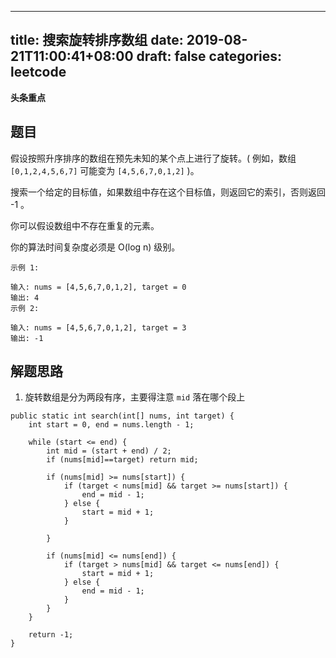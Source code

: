 
---
title: 搜索旋转排序数组
date: 2019-08-21T11:00:41+08:00
draft: false
categories: leetcode
---


**头条重点**

## 题目

假设按照升序排序的数组在预先未知的某个点上进行了旋转。( 例如，数组 `[0,1,2,4,5,6,7]` 可能变为 `[4,5,6,7,0,1,2]` )。

搜索一个给定的目标值，如果数组中存在这个目标值，则返回它的索引，否则返回 -1 。

你可以假设数组中不存在重复的元素。

你的算法时间复杂度必须是 O(log n) 级别。

```
示例 1:

输入: nums = [4,5,6,7,0,1,2], target = 0
输出: 4
示例 2:

输入: nums = [4,5,6,7,0,1,2], target = 3
输出: -1
```

## 解题思路

  1. 旋转数组是分为两段有序，主要得注意 `mid` 落在哪个段上

```
public static int search(int[] nums, int target) {
    int start = 0, end = nums.length - 1;

    while (start <= end) {
        int mid = (start + end) / 2;
        if (nums[mid]==target) return mid;

        if (nums[mid] >= nums[start]) {
            if (target < nums[mid] && target >= nums[start]) {
                end = mid - 1;
            } else {
                start = mid + 1;
            }

        }

        if (nums[mid] <= nums[end]) {
            if (target > nums[mid] && target <= nums[end]) {
                start = mid + 1;
            } else {
                end = mid - 1;
            }
        }
    }

    return -1;
}
```
